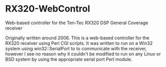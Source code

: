# RX320-WebControl
Web-based controller for the Ten-Tec RX320 DSP General Coverage receiver

Originally written around 2006. This is a web-based controller for the RX320 receiver using Perl CGI scripts. 
It was written to run on a Win32 system using win32::SerialPort to to communicate with the receiver, however I see no reason 
why it couldn't be modified to run on any Linux or BSD system by using the appropriate serial port Perl module.
